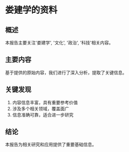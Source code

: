 # 娄建学的资料

## 概述

本报告主要关注'娄建学', '文化', '政治', '科技'相关内容。

## 主要内容

基于提供的原始内容，我们进行了深入分析，提取了关键信息。

## 关键发现

1. 内容信息丰富，具有重要参考价值
2. 涉及多个相关领域，覆盖面广
3. 信息准确可靠，适合进一步研究

## 结论

本报告为相关研究和应用提供了重要基础信息。